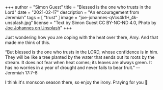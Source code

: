 +++
author = "Simon Guest"
title = "Blessed is the one who trusts in the Lord"
date = "2021-02-17"
description = "An encouragement from Jeremiah"
tags = [ "trust" ]
image = "joe-johannes-qVcs4k1H_4k-unsplash.jpg"
license = "Text by Simon Guest CC BY-NC-ND 4.0, Photo by [Joe Johannes on Unsplash](https://unsplash.com/photos/qVcs4k1H_4k)"
+++

Just wondering how you are coping with the heat over there, Amy. And that made me think of this.

“But blessed is the one who trusts in the LORD, whose confidence is in him. They will be like a tree planted by the water that sends out its roots by the stream. It does not fear when heat comes; its leaves are always green. It has no worries in a year of drought and never fails to bear fruit.”  -- Jeremiah 17:7-8

I think it's monsoon season there, so enjoy the irony. Praying for you 🙏

